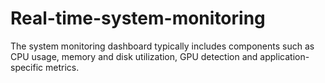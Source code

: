 # Real-time-system-monitoring
 The system monitoring dashboard typically includes components such as CPU usage, memory and disk utilization, GPU detection  and application-specific metrics. 
